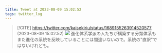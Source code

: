 ```yaml
---
title: Tweet at 2023-08-09 15:02:52
tags: twitter_log
---
```


> [!CITE] https://twitter.com/kaisekiriu/status/1689155263914520577 (2023-08-09 15:02:52)
> ![](https://twitter.com/kaisekiriu/status/1689155263914520577)
> 進化体系学派の人たちが構築する分類体系もまた進化の系統を反映していることには間違いないので。系統の"直訳"ではないけれども。
